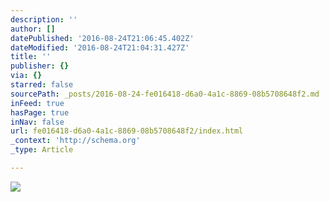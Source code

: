 ```yaml
---
description: ''
author: []
datePublished: '2016-08-24T21:06:45.402Z'
dateModified: '2016-08-24T21:04:31.427Z'
title: ''
publisher: {}
via: {}
starred: false
sourcePath: _posts/2016-08-24-fe016418-d6a0-4a1c-8869-08b5708648f2.md
inFeed: true
hasPage: true
inNav: false
url: fe016418-d6a0-4a1c-8869-08b5708648f2/index.html
_context: 'http://schema.org'
_type: Article

---
```

![](https://the-grid-user-content.s3-us-west-2.amazonaws.com/b49db06b-6945-4a72-9a60-f232ec22a106.jpg)